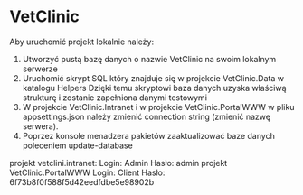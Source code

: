 # VetClinic
Aby uruchomić projekt lokalnie należy:
1) Utworzyć pustą bazę danych  o nazwie VetClinic na swoim lokalnym serwerze
2) Uruchomić skrypt SQL który znajduje się w projekcie VetClinic.Data w katalogu Helpers
    Dzięki temu skryptowi baza danych uzyska właściwą strukturę i zostanie zapełniona danymi testowymi 
3) W projekcie VetClinic.Intranet i w projekcie VetClinic.PortalWWW w pliku appsettings.json należy zmienić connection string (zmienić nazwę serwera).
4) Poprzez konsole menadzera pakietów zaaktualizować baze danych poleceniem update-database

projekt vetclini.intranet:
    Login: Admin 
    Hasło: admin
projekt VetClinic.PortalWWW
    Login: Client
    Hasło: 6f73b8f0f588f5d42eedfdbe5e98902b

